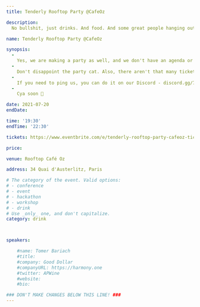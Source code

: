```yaml
---
title: Tenderly Rooftop Party @CafeOz

description: 
  No bullshit, just drinks. And food. And some great people hanging out (not) talking about blockchain - basically whatever floats your boat.

name: Tenderly Rooftop Party @CafeOz

synopsis:
  -
    Yes, we are making a party as well, and we don't have an agenda or any 'goals' for it - we just wanna have a good time with free drinks and food for everyone. And if you wanna talk blockchain we can do that as well, but it's not mandatory. What we do have is a fancy rooftop with great music really close to the EthCC venue, a private bar, just a bit of cool swag and good vibes - we are Tenderly after all.
  -
    Don't disappoint the party cat. Also, there aren't that many tickets - there's a joke about scarcity somewhere in there.
  -
    If you need to ping us, you can do it on our Discord - discord.gg/7wr32mTC.
  -
    Cya soon 🖖

date: 2021-07-20
endDate:

time: '19:30'
endTime: '22:30'

tickets: https://www.eventbrite.com/e/tenderly-rooftop-party-cafeoz-tickets-163331016467

price: 

venue: Rooftop Café Oz

address: 34 Quai d'Austerlitz, Paris

# The category of the event. Valid options:
# - conference
# - event
# - hackathon
# - workshop
# - drink
# Use _only_ one, and don't capitalize.
category: drink



speakers:

    #name: Tomer Bariach
    #title: 
    #company: Good Dollar
    #companyURL: https://harmony.one
    #twitter: APWine
    #website:
    #bio: 

### DON'T MAKE CHANGES BELOW THIS LINE! ###
---
```

<!-- ### DON'T MAKE CHANGES BELOW THIS LINE! ### -->

<Event-Content/>
